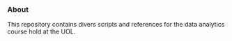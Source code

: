 ### About

This repository contains divers scripts and references for the data analytics course hold at the UOL.